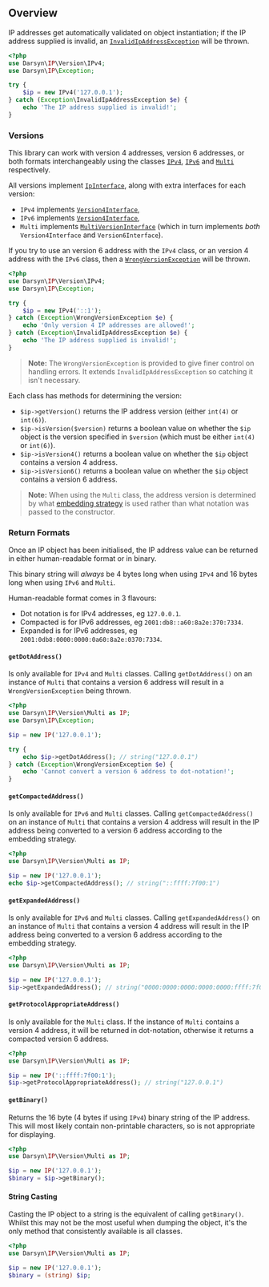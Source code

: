 ## Overview

IP addresses get automatically validated on object instantiation; if the IP
address supplied is invalid, an [`InvalidIpAddressException`](../src/Exception/InvalidIpAddressException.php)
will be thrown.

```php
<?php
use Darsyn\IP\Version\IPv4;
use Darsyn\IP\Exception;

try {
    $ip = new IPv4('127.0.0.1');
} catch (Exception\InvalidIpAddressException $e) {
    echo 'The IP address supplied is invalid!';
}
```

### Versions

This library can work with version 4 addresses, version 6 addresses, or both formats
interchangeably using the classes [`IPv4`](../src/Version/IPv4.php),
[`IPv6`](../src/Version/IPv6.php) and [`Multi`](../src/Version/Multi.php) respectively.

All versions implement [`IpInterface`](../src/IpInterface.php), along with extra interfaces for each version:
- `IPv4` implements [`Version4Interface`](../src/Version/Version4Interface.php),
- `IPv6` implements [`Version4Interface`](../src/Version/Version4Interface.php),
- `Multi` implements [`MultiVersionInterface`](../src/Version/MultiVersionInterface.php)
  (which in turn implements *both* `Version4Interface` and `Version6Interface`).

If you try to use an version 6 address with the `IPv4` class, or an version 4 address with
the `IPv6` class, then a [`WrongVersionException`](../src/Exception/WrongVersionException.php)
will be thrown.

```php
<?php
use Darsyn\IP\Version\IPv4;
use Darsyn\IP\Exception;

try {
    $ip = new IPv4('::1');
} catch (Exception\WrongVersionException $e) {
    echo 'Only version 4 IP addresses are allowed!';
} catch (Exception\InvalidIpAddressException $e) {
    echo 'The IP address supplied is invalid!';
}
```

> **Note:** The `WrongVersionException` is provided to give finer control on
> handling errors. It extends `InvalidIpAddressException` so catching it isn't
> necessary.

Each class has methods for determining the version:

- `$ip->getVersion()` returns the IP address version (either `int(4)` or `int(6)`). 
- `$ip->isVersion($version)` returns a boolean value on whether the `$ip` object
  is the version specified in `$version` (which must be either `int(4)` or `int(6)`).
- `$ip->isVersion4()` returns a boolean value on whether the `$ip` object contains a version 4 address.
- `$ip->isVersion6()` returns a boolean value on whether the `$ip` object contains a version 6 address.

> **Note:** When using the `Multi` class, the address version is determined by
> what [embedding strategy](./strategies.md) is used rather than what notation
> was passed to the constructor.

### Return Formats

Once an IP object has been initialised, the IP address value can be returned in either
human-readable format or in binary.

This binary string will *always* be 4 bytes long when using `IPv4` and 16 bytes
long when using `IPv6` and `Multi`.

Human-readable format comes in 3 flavours:
- Dot notation is for IPv4 addresses, eg `127.0.0.1`.
- Compacted is for IPv6 addresses, eg `2001:db8::a60:8a2e:370:7334`.
- Expanded is for IPv6 addresses, eg `2001:0db8:0000:0000:0a60:8a2e:0370:7334`.

#### `getDotAddress()`

Is only available for `IPv4` and `Multi` classes. Calling `getDotAddress()` on
an instance of `Multi` that contains a version 6 address will result in a
`WrongVersionException` being thrown.

```php
<?php
use Darsyn\IP\Version\Multi as IP;
use Darsyn\IP\Exception;

$ip = new IP('127.0.0.1');

try {
    echo $ip->getDotAddress(); // string("127.0.0.1")
} catch (Exception\WrongVersionException $e) {
    echo 'Cannot convert a version 6 address to dot-notation!';
}
```

#### `getCompactedAddress()`

Is only available for `IPv6` and `Multi` classes. Calling `getCompactedAddress()`
on an instance of `Multi` that contains a version 4 address will result in the IP
address being converted to a version 6 address according to the embedding strategy.

```php
<?php
use Darsyn\IP\Version\Multi as IP;

$ip = new IP('127.0.0.1');
echo $ip->getCompactedAddress(); // string("::ffff:7f00:1")
```

#### `getExpandedAddress()`

Is only available for `IPv6` and `Multi` classes. Calling `getExpandedAddress()`
on an instance of `Multi` that contains a version 4 address will result in the IP
address being converted to a version 6 address according to the embedding strategy.

```php
<?php
use Darsyn\IP\Version\Multi as IP;

$ip = new IP('127.0.0.1');
$ip->getExpandedAddress(); // string("0000:0000:0000:0000:0000:ffff:7f00:0001")
```

#### `getProtocolAppropriateAddress()`

Is only available for the `Multi` class. If the instance of `Multi` contains a
version 4 address, it will be returned in dot-notation, otherwise it returns a
compacted version 6 address.

```php
<?php
use Darsyn\IP\Version\Multi as IP;

$ip = new IP('::ffff:7f00:1');
$ip->getProtocolAppropriateAddress(); // string("127.0.0.1")
```

#### `getBinary()`

Returns the 16 byte (4 bytes if using `IPv4`) binary string of the IP address.
This will most likely contain non-printable characters, so is not appropriate
for displaying. 

```php
<?php
use Darsyn\IP\Version\Multi as IP;

$ip = new IP('127.0.0.1');
$binary = $ip->getBinary();
```

#### String Casting

Casting the IP object to a string is the equivalent of calling `getBinary()`. Whilst
this may not be the most useful when dumping the object, it's the only method that
consistently available is all classes.

```php
<?php
use Darsyn\IP\Version\Multi as IP;

$ip = new IP('127.0.0.1');
$binary = (string) $ip;
```


